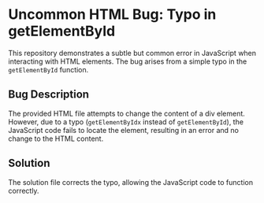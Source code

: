 # Uncommon HTML Bug: Typo in getElementById

This repository demonstrates a subtle but common error in JavaScript when interacting with HTML elements. The bug arises from a simple typo in the `getElementById` function.

## Bug Description
The provided HTML file attempts to change the content of a div element. However, due to a typo (`getElementByIdx` instead of `getElementById`), the JavaScript code fails to locate the element, resulting in an error and no change to the HTML content.

## Solution
The solution file corrects the typo, allowing the JavaScript code to function correctly.
